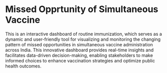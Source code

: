 # Missed Opprtunity of Simultaneous Vaccine
This is an interactive dashboard of routine immunization, which serves as a dynamic and user-friendly tool for visualizing and monitoring the changing pattern of missed opportunities in simultaneous vaccine administration across India. This innovative dashboard provides real-time insights and facilitates data-driven decision-making, enabling stakeholders to make informed choices to enhance vaccination strategies and optimize public health outcomes.
